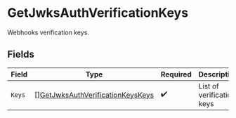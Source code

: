 # GetJwksAuthVerificationKeys

Webhooks verification keys.


## Fields

| Field                                                                                           | Type                                                                                            | Required                                                                                        | Description                                                                                     |
| ----------------------------------------------------------------------------------------------- | ----------------------------------------------------------------------------------------------- | ----------------------------------------------------------------------------------------------- | ----------------------------------------------------------------------------------------------- |
| `Keys`                                                                                          | [][GetJwksAuthVerificationKeysKeys](../../models/operations/getjwksauthverificationkeyskeys.md) | :heavy_check_mark:                                                                              | List of verification keys                                                                       |